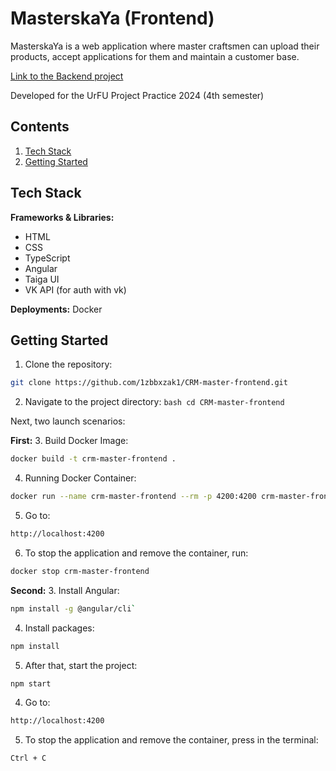 # MasterskaYa (Frontend)
MasterskaYa is a web application where master craftsmen can upload their products, accept applications for them and maintain a customer base.

[Link to the Backend project](https://github.com/AnTaif/CRM-master-backend.git)

Developed for the UrFU Project Practice 2024 (4th semester)

## Contents

1. <a href = "#stack">Tech Stack</a>
2. <a href = "#start">Getting Started</a>

<a name = stack></a>  
## Tech Stack
**Frameworks & Libraries:**
- HTML
- CSS
- TypeScript
- Angular
- Taiga UI
- VK API (for auth with vk)

**Deployments:** Docker


<a name = start></a>
## Getting Started
  1. Clone the repository:
  ```bash 
  git clone https://github.com/1zbbxzak1/CRM-master-frontend.git
  ```
  2. Navigate to the project directory:
    ```bash
    cd CRM-master-frontend
    ```

Next, two launch scenarios:

**First:**
  3. Build Docker Image:
  ```bash
  docker build -t crm-master-frontend .
  ```
  4. Running Docker Container:
  ```bash
  docker run --name crm-master-frontend --rm -p 4200:4200 crm-master-frontend
  ```
  5. Go to:
  ```bash
  http://localhost:4200
  ```
  6. To stop the application and remove the container, run:
  ```bash
  docker stop crm-master-frontend
  ```

**Second:**
  3. Install Angular: 
  ```bash
  npm install -g @angular/cli`
  ```
  4. Install packages:
  ```bash
  npm install
  ```
  5. After that, start the project: 
  ```bash
  npm start
  ```
  4. Go to:
  ```bash
  http://localhost:4200
  ```
  5. To stop the application and remove the container, press in the terminal:
  ```bash
  Ctrl + C
  ```